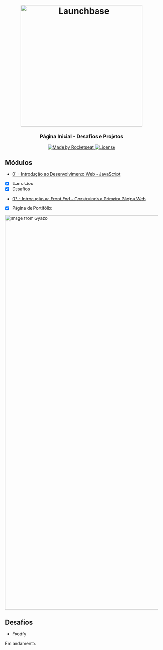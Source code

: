 <h1 align="center">
    <img alt="Launchbase" src="https://storage.googleapis.com/golden-wind/bootcamp-launchbase/logo.png" width="400px" />
</h1>
 
<h3 align="center">
  Página Inicial - Desafios e Projetos
</h3>
  
<p align="center">

  <a href="https://rocketseat.com.br">
    <img alt="Made by Rocketseat" src="https://img.shields.io/badge/made%20by-Rocketseat-%23F8952D">
  </a>

  <a href="LICENSE" >
    <img alt="License" src="https://img.shields.io/badge/license-MIT-%23F8952D">
  </a>

</p>

## Módulos
* <a href="https://github.com/lucas-felinto/Bootcamp-LaunchBase/tree/master/modulo_01">01 - Introdução ao Desenvolvimento Web - JavaScript</a>
- [x] Exercícios
- [x] Desafios
* <a href="https://github.com/lucas-felinto/Bootcamp-LaunchBase/tree/master/modulo_02">02 - Introdução ao Front End - Construindo a Primeira Página Web</a>
- [x] Página de Portifólio:

<a href="https://gyazo.com/ac022eecbfdab209f9ea366af3d4b323"><img src="https://i.gyazo.com/ac022eecbfdab209f9ea366af3d4b323.gif" alt="Image from Gyazo" width="1300"/></a>

## Desafios
* Foodfy

Em andamento.

